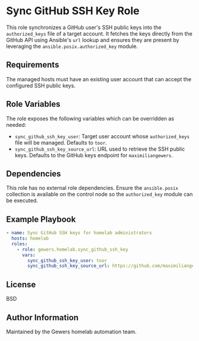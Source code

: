 Sync GitHub SSH Key Role
========================

This role synchronizes a GitHub user's SSH public keys into the `authorized_keys` file of a target account. It fetches the
keys directly from the GitHub API using Ansible's `url` lookup and ensures they are present by leveraging the
`ansible.posix.authorized_key` module.

Requirements
------------

The managed hosts must have an existing user account that can accept the configured SSH public keys.

Role Variables
--------------

The role exposes the following variables which can be overridden as needed:

- `sync_github_ssh_key_user`: Target user account whose `authorized_keys` file will be managed. Defaults to `toor`.
- `sync_github_ssh_key_source_url`: URL used to retrieve the SSH public keys. Defaults to the GitHub keys endpoint for
  `maximiliangewers`.

Dependencies
------------

This role has no external role dependencies. Ensure the `ansible.posix` collection is available on the control node so the
`authorized_key` module can be executed.

Example Playbook
----------------

```yaml
- name: Sync GitHub SSH keys for homelab administrators
  hosts: homelab
  roles:
    - role: gewers.homelab.sync_github_ssh_key
      vars:
        sync_github_ssh_key_user: toor
        sync_github_ssh_key_source_url: https://github.com/maximiliangewers.keys
```

License
-------

BSD

Author Information
------------------

Maintained by the Gewers homelab automation team.

